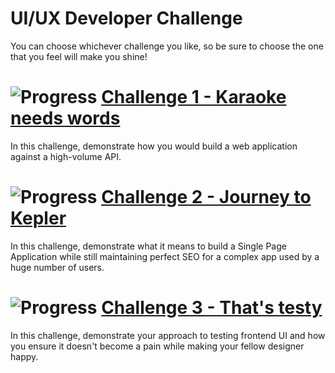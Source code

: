# UI/UX Developer Challenge

You can choose whichever challenge you like, so be sure to choose the one that you feel will make you shine!

# ![Progress](http://progressed.io/bar/0) [Challenge 1 - Karaoke needs words](challenge-1)
In this challenge, demonstrate how you would build a web application against a high-volume API.

# ![Progress](http://progressed.io/bar/0) [Challenge 2 - Journey to Kepler](challenge-2)
In this challenge, demonstrate what it means to build a Single Page Application while still maintaining perfect SEO for 
a complex app used by a huge number of users.

# ![Progress](http://progressed.io/bar/0) [Challenge 3 - That's testy](challenge-3)
In this challenge, demonstrate your approach to testing frontend UI and how you ensure it doesn't become a pain while 
making your fellow designer happy.
